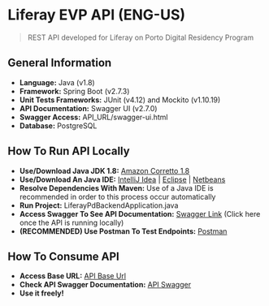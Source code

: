 #  Liferay EVP API (ENG-US)
>  REST API developed for Liferay on Porto Digital Residency Program

##  General Information
-   **Language:**   Java (v1.8)
-   **Framework:**   Spring Boot (v2.7.3)
-   **Unit Tests Frameworks:**   JUnit (v4.12) and Mockito (v1.10.19)
-   **API Documentation:**   Swagger UI (v2.7.0)
-   **Swagger Access:**   API_URL/swagger-ui.html
-   **Database:**   PostgreSQL

##  How To Run API Locally
-   **Use/Download Java JDK 1.8:**   [Amazon Corretto 1.8](https://docs.aws.amazon.com/corretto/latest/corretto-8-ug/downloads-list.html)
-   **Use/Download An Java IDE:**   [IntelliJ Idea](https://www.jetbrains.com/idea/download/#section=windows) | [Eclipse](https://www.eclipse.org/downloads/packages/) | [Netbeans](https://netbeans.apache.org/download/index.html)
-   **Resolve Dependencies With Maven:**   Use of a Java IDE is recommended in order to this process occur automatically
-   **Run Project:**   LiferayPdBackendApplication.java
-   **Access Swagger To See API Documentation:**   [Swagger Link](http://localhost:8080/swagger-ui/#/) (Click here once the API is running locally)
-   **(RECOMMENDED) Use Postman To Test Endpoints:**   [Postman](https://www.postman.com/downloads/)

##  How To Consume API
-   **Access Base URL:**   [API Base Url](https://evp-api.herokuapp.com)
-   **Check API Swagger Documentation:**   [API Swagger](https://evp-api.herokuapp.com/swagger-ui/#/)
-   **Use it freely!**
